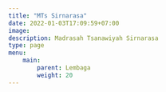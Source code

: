 ```yaml
---
title: "MTs Sirnarasa"
date: 2022-01-03T17:09:59+07:00
image: 
description: Madrasah Tsanawiyah Sirnarasa
type: page
menu:
    main:
        parent: Lembaga
        weight: 20
---
```

